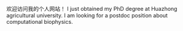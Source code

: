 欢迎访问我的个人网站！
I just obtained my PhD degree at Huazhong agricultural university. I am looking for a postdoc position about computational biophysics.

